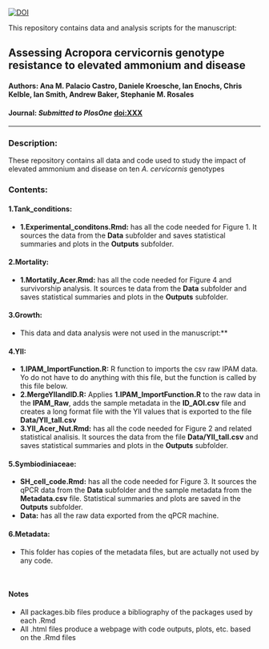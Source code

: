 [![DOI](https://zenodo.org/badge/255729073.svg)](https://zenodo.org/doi/10.5281/zenodo.10989807)

This repository contains data and analysis scripts for the manuscript:

## Assessing Acropora cervicornis genotype resistance to elevated ammonium and disease
#### **Authors:** Ana M. Palacio Castro, Daniele Kroesche, Ian Enochs, Chris Kelble, Ian Smith, Andrew Baker, Stephanie M. Rosales
#### **Journal:** _Submitted to PlosOne_ [doi:XXX](http://dx.doi.org/XXX)  

-----

### Description:
These repository contains all data and code used to study the impact of elevated ammonium and disease on ten _A. cervicornis_ genotypes

### Contents:

#### 1.Tank_conditions:
* **1.Experimental_conditons.Rmd:** has all the code needed for Figure 1. It sources the data from the **Data** subfolder and saves statistical summaries and plots in the **Outputs** subfolder.

#### 2.Mortality:
* **1.Mortatily_Acer.Rmd:** has all the code needed for Figure 4 and survivorship analysis. It sources te data from the **Data** subfolder and saves statistical summaries and plots in the **Outputs** subfolder.

#### 3.Growth:
* This data and data analysis were not used in the manuscript:**

#### 4.YII:
* **1.IPAM_ImportFunction.R:** R function to imports the csv raw IPAM data. Yo do not have to do anything with this file, but the function is called by this file below.
* **2.MergeYIIandID.R:** Applies **1.IPAM_ImportFunction.R** to the raw data in the **IPAM_Raw**, adds the sample metadata in the **ID_AOI.csv** file and creates a long format file with the YII values that is exported to the file **Data/YII_tall.csv**
* **3.YII_Acer_Nut.Rmd:** has all the code needed for Figure 2 and related statistical analisis. It sources the data from the file **Data/YII_tall.csv** and saves statistical summaries and plots in the **Outputs** subfolder.

#### 5.Symbiodiniaceae:
* **SH_cell_code.Rmd:** has all the code needed for Figure 3. It sources the qPCR data from the **Data** subfolder and the sample metadata from the **Metadata.csv** file. Statistical summaries and plots are saved in the **Outputs** subfolder.
* **Data:** has all the raw data exported from the qPCR machine.

#### 6.Metadata:
* This folder has copies of the metadata files, but are actually not used by any code. 

</br>

#### Notes
* All packages.bib files produce a bibliography of the packages used by each .Rmd
* All .html files produce a webpage with code outputs, plots, etc. based on the .Rmd files

